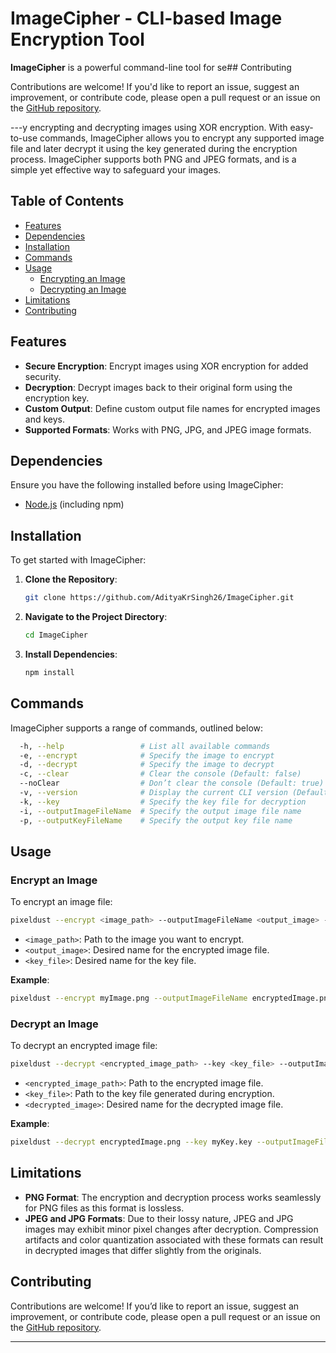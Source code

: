 # ImageCipher - CLI-based Image Encryption Tool

**ImageCipher** is a powerful command-line tool for se## Contributing

Contributions are welcome! If you'd like to report an issue, suggest an improvement, or contribute code, please open a pull request or an issue on the [GitHub repository](https://github.com/AdityaKrSingh26/ImageCipher).

---y encrypting and decrypting images using XOR encryption. With easy-to-use commands, ImageCipher allows you to encrypt any supported image file and later decrypt it using the key generated during the encryption process. ImageCipher supports both PNG and JPEG formats, and is a simple yet effective way to safeguard your images.

## Table of Contents

- [Features](#features)
- [Dependencies](#dependencies)
- [Installation](#installation)
- [Commands](#commands)
- [Usage](#usage)
  - [Encrypting an Image](#encrypt-an-image)
  - [Decrypting an Image](#decrypt-an-image)
- [Limitations](#limitations)
- [Contributing](#contributing)

## Features

- **Secure Encryption**: Encrypt images using XOR encryption for added security.
- **Decryption**: Decrypt images back to their original form using the encryption key.
- **Custom Output**: Define custom output file names for encrypted images and keys.
- **Supported Formats**: Works with PNG, JPG, and JPEG image formats.
  
## Dependencies

Ensure you have the following installed before using ImageCipher:

- [Node.js](https://nodejs.org/) (including npm)

## Installation

To get started with ImageCipher:

1. **Clone the Repository**:
    ```bash
    git clone https://github.com/AdityaKrSingh26/ImageCipher.git
    ```

2. **Navigate to the Project Directory**:
    ```bash
    cd ImageCipher
    ```

3. **Install Dependencies**:
    ```bash
    npm install
    ```

## Commands

ImageCipher supports a range of commands, outlined below:

```sh
  -h, --help                 # List all available commands
  -e, --encrypt              # Specify the image to encrypt
  -d, --decrypt              # Specify the image to decrypt
  -c, --clear                # Clear the console (Default: false)
  --noClear                  # Don’t clear the console (Default: true)
  -v, --version              # Display the current CLI version (Default: false)
  -k, --key                  # Specify the key file for decryption
  -i, --outputImageFileName  # Specify the output image file name
  -p, --outputKeyFileName    # Specify the output key file name
```

## Usage

### Encrypt an Image

To encrypt an image file:

```bash
pixeldust --encrypt <image_path> --outputImageFileName <output_image> --outputKeyFileName <key_file>
```

- `<image_path>`: Path to the image you want to encrypt.
- `<output_image>`: Desired name for the encrypted image file.
- `<key_file>`: Desired name for the key file.

**Example**:
```bash
pixeldust --encrypt myImage.png --outputImageFileName encryptedImage.png --outputKeyFileName myKey.key
```

### Decrypt an Image

To decrypt an encrypted image file:

```bash
pixeldust --decrypt <encrypted_image_path> --key <key_file> --outputImageFileName <decrypted_image>
```

- `<encrypted_image_path>`: Path to the encrypted image file.
- `<key_file>`: Path to the key file generated during encryption.
- `<decrypted_image>`: Desired name for the decrypted image file.

**Example**:
```bash
pixeldust --decrypt encryptedImage.png --key myKey.key --outputImageFileName decryptedImage.png
```

## Limitations

- **PNG Format**: The encryption and decryption process works seamlessly for PNG files as this format is lossless.
- **JPEG and JPG Formats**: Due to their lossy nature, JPEG and JPG images may exhibit minor pixel changes after decryption. Compression artifacts and color quantization associated with these formats can result in decrypted images that differ slightly from the originals.

## Contributing

Contributions are welcome! If you’d like to report an issue, suggest an improvement, or contribute code, please open a pull request or an issue on the [GitHub repository](https://github.com/AdityaKrSingh26/ImageCipher.git).

---
